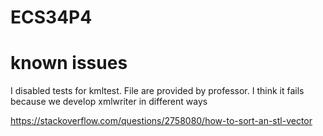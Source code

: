# ECS34P4

# known issues
I disabled tests for kmltest. File are provided by professor. I think it fails because we develop xmlwriter in different ways

https://stackoverflow.com/questions/2758080/how-to-sort-an-stl-vector